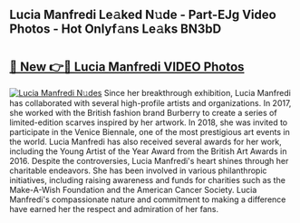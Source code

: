 ## Lucia Manfredi Le𝚊ked N𝚞de - Part-EJg Video Photos - Hot Onlyf𝚊ns Le𝚊ks BN3bD

# <h2><a href="http://ac18655.deff.icu/?id=Lucia+Manfredi">🔗 New 👉🔴 Lucia Manfredi VIDEO Photos</a></h2>

[![Lucia Manfredi N𝚞des](https://i.imgur.com/rIISA9y.gif)](http://ac18655.deff.icu/?id=Lucia+Manfredi)
Since her breakthrough exhibition, Lucia Manfredi has collaborated with several high-profile artists and organizations. In 2017, she worked with the British fashion brand Burberry to create a series of limited-edition scarves inspired by her artwork. In 2018, she was invited to participate in the Venice Biennale, one of the most prestigious art events in the world. Lucia Manfredi has also received several awards for her work, including the Young Artist of the Year Award from the British Art Awards in 2016. Despite the controversies, Lucia Manfredi's heart shines through her charitable endeavors. She has been involved in various philanthropic initiatives, including raising awareness and funds for charities such as the Make-A-Wish Foundation and the American Cancer Society. Lucia Manfredi's compassionate nature and commitment to making a difference have earned her the respect and admiration of her fans.
